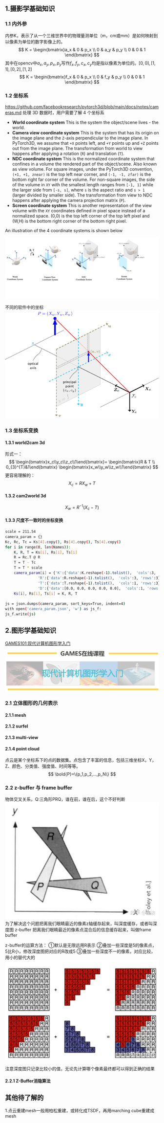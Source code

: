 ## 1.摄影学基础知识
### 1.1 内外参
内参K，表示了从一个三维世界中的物理量测单位（m，cm或mm）是如何映射到以像素为单位的数字影像上的。
$$
K = \begin{bmatrix}a_x & 0 & p_x \\ 0 & a_y & p_y \\ 0 & 0 & 1 \end{bmatrix}
$$
其中在opencv中$a_x,a_y,p_x,p_y$写作$f_x,f_y,c_x,c_y$均是指以像素为单位的。$[0,0],[1,1],[0,2],[1,2]$
$$
K = \begin{bmatrix}f_x & 0 & p_x \\ 0 & f_y & p_y \\ 0 & 0 & 1 \end{bmatrix}
$$

### 1.2 坐标系
https://github.com/facebookresearch/pytorch3d/blob/main/docs/notes/cameras.md
处理 3D 数据时，用户需要了解 4 个坐标系
* **World coordinate system**
This is the system the object/scene lives - the world.
* **Camera view coordinate system**
This is the system that has its origin on the image plane and the `Z`-axis perpendicular to the image plane. In PyTorch3D, we assume that `+X` points left, and `+Y` points up and `+Z` points out from the image plane. The transformation from world to view happens after applying a rotation (`R`) and translation (`T`).
* **NDC coordinate system**
This is the normalized coordinate system that confines in a volume the rendered part of the object/scene. Also known as view volume. For square images, under the PyTorch3D convention, `(+1, +1, znear)` is the top left near corner, and `(-1, -1, zfar)` is the bottom right far corner of the volume. For non-square images, the side of the volume in `XY` with the smallest length ranges from `[-1, 1]` while the larger side from `[-s, s]`, where `s` is the aspect ratio and `s > 1` (larger divided by smaller side).
The transformation from view to NDC happens after applying the camera projection matrix (`P`).
* **Screen coordinate system**
This is another representation of the view volume with the `XY` coordinates defined in pixel space instead of a normalized space. (0,0) is the top left corner of the top left pixel
and (W,H) is the bottom right corner of the bottom right pixel.

An illustration of the 4 coordinate systems is shown below

![145090051-67b506d7-6d73-4826-a677-5873b7cb92ba](imgs/145090051-67b506d7-6d73-4826-a677-5873b7cb92ba.png)



不同的软件中的坐标
![pinhole_camera_model](imgs/pinhole_camera_model.png)


### 1.3 坐标系变换
#### 1.3.1 world2cam 3d
形式一：
$$
\begin{bmatrix}x_c\\y_c\\z_c\\1\end{bmatrix}=
\begin{bmatrix}R & T \\ 0_{3}^{T}&1\end{bmatrix}
\begin{bmatrix}x_w\\y_w\\z_w\\1\end{bmatrix}
$$
更容易理解的：
$$
X_c = RX_w +T
$$
#### 1.3.2 cam2world 3d
$$
X_w = R^{-1} (X_c-T)
$$
#### 1.3.3 尺度不一致时的坐标变换
```bash
scale = 211.54
camera_param = {}
Kc, Rc, Tc = Ks[4].copy(), Rs[4].copy(), Ts[4].copy()
for i in range(0, len(Names)):
	K, R, T = Ks[i], Rs[i], Ts[i]
	R = Rc.T @ R
	T = T - Tc
	T = T * scale
	camera_param[i] = {'K':{'data':K.reshape(-1).tolist(),  'cols':3, 'rows':3},
			   'R':{'data':R.reshape(-1).tolist(),  'cols':3, 'rows':3},
			   'T':{'data':T.reshape(-1).tolist(),  'cols':1, 'rows':3},
			   'D':{'data':[0.0, 0.0, 0.0, 0.0, 0.0],  'cols':1, 'rows':5}}
	Ks[i], Rs[i], Ts[i] = K, R, T

js = json.dumps(camera_param, sort_keys=True, indent=4)
with open('camera_param.json', 'w') as js_f:
js_f.write(js)
```

## 2.图形学基础知识 

[GAMES101:现代计算机图形学入门](https://games-cn.org/intro-graphics/)

![image-20220714112606663]($imgs/image-20220714112606663.png)

### 2.1 立体图形的几何表示

#### 2.1.1 mesh
#### 2.1.2 surfel
#### 2.1.3 multi-view
#### 2.1.4 point cloud
点云是某个坐标系下的点的数据集。点包含了丰富的信息，包括三维坐标X，Y，Z、颜色、分类值、强度值、时间等等。
$$
\bold{P}=\{p_1,p_2,...,p_N\}
$$

### 2.2 z-buffer 与 frame buffer

物体交叉关系，Q:三角形PRQ，谁在前，谁在后，这个不好判断
![img]($imgs/v2-e128b2fde9c7040fd56d2c948a81ff5d_b.jpg)
为了解决这个问题把离我们眼睛最近的像素z轴缓存起来，叫深度缓存，或者叫深度图 z-buffer
把离我们眼睛最近的像素点混合后的信息缓存起来，叫做frame buffer

z-buffer的运算方法：
①默认是无限远用R表示
②叠加一些深度是5的像素点，5比R小，修改深度图把对应的R改成5
③叠加一些深度不一的像素，对应比较，用小的替代大的
![img]($imgs/v2-cfdfbcfd6bf2e5fc92bb5a79763aa6c7_b.jpg)

注意深度图只记录比较小的值，无论先计算哪个像素最终都可以得到正确的结果

#### 2.2.1 Z-Buffer消隐算法
#### 



## 其他待了解的
1.点云重建mesh一般用柏松重建，或转化成TSDF，再用marching cube重建成mesh